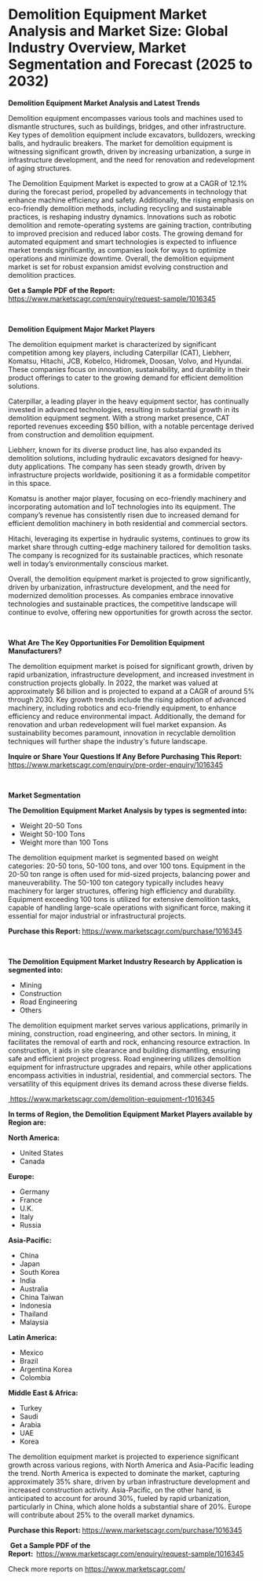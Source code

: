 <p><h1>Demolition Equipment Market Analysis and Market Size: Global Industry Overview, Market Segmentation and Forecast (2025 to 2032)</h1></p><p><strong>Demolition Equipment Market Analysis and Latest Trends</strong></p>
<p><p>Demolition equipment encompasses various tools and machines used to dismantle structures, such as buildings, bridges, and other infrastructure. Key types of demolition equipment include excavators, bulldozers, wrecking balls, and hydraulic breakers. The market for demolition equipment is witnessing significant growth, driven by increasing urbanization, a surge in infrastructure development, and the need for renovation and redevelopment of aging structures. </p><p>The Demolition Equipment Market is expected to grow at a CAGR of 12.1% during the forecast period, propelled by advancements in technology that enhance machine efficiency and safety. Additionally, the rising emphasis on eco-friendly demolition methods, including recycling and sustainable practices, is reshaping industry dynamics. Innovations such as robotic demolition and remote-operating systems are gaining traction, contributing to improved precision and reduced labor costs. The growing demand for automated equipment and smart technologies is expected to influence market trends significantly, as companies look for ways to optimize operations and minimize downtime. Overall, the demolition equipment market is set for robust expansion amidst evolving construction and demolition practices.</p></p>
<p><strong>Get a Sample PDF of the Report:&nbsp;</strong> <a href="https://www.marketscagr.com/enquiry/request-sample/1016345?utm_campaign=2235&utm_medium=2&utm_source=Github&utm_content=ia&utm_term=17022025&utm_id=demolition-equipment">https://www.marketscagr.com/enquiry/request-sample/1016345</a></p>
<p>&nbsp;</p>
<p><strong>Demolition Equipment Major Market Players</strong></p>
<p><p>The demolition equipment market is characterized by significant competition among key players, including Caterpillar (CAT), Liebherr, Komatsu, Hitachi, JCB, Kobelco, Hidromek, Doosan, Volvo, and Hyundai. These companies focus on innovation, sustainability, and durability in their product offerings to cater to the growing demand for efficient demolition solutions.</p><p>Caterpillar, a leading player in the heavy equipment sector, has continually invested in advanced technologies, resulting in substantial growth in its demolition equipment segment. With a strong market presence, CAT reported revenues exceeding $50 billion, with a notable percentage derived from construction and demolition equipment.</p><p>Liebherr, known for its diverse product line, has also expanded its demolition solutions, including hydraulic excavators designed for heavy-duty applications. The company has seen steady growth, driven by infrastructure projects worldwide, positioning it as a formidable competitor in this space.</p><p>Komatsu is another major player, focusing on eco-friendly machinery and incorporating automation and IoT technologies into its equipment. The company’s revenue has consistently risen due to increased demand for efficient demolition machinery in both residential and commercial sectors.</p><p>Hitachi, leveraging its expertise in hydraulic systems, continues to grow its market share through cutting-edge machinery tailored for demolition tasks. The company is recognized for its sustainable practices, which resonate well in today’s environmentally conscious market.</p><p>Overall, the demolition equipment market is projected to grow significantly, driven by urbanization, infrastructure development, and the need for modernized demolition processes. As companies embrace innovative technologies and sustainable practices, the competitive landscape will continue to evolve, offering new opportunities for growth across the sector.</p></p>
<p>&nbsp;</p>
<p><strong>What Are The Key Opportunities For Demolition Equipment Manufacturers?</strong></p>
<p><p>The demolition equipment market is poised for significant growth, driven by rapid urbanization, infrastructure development, and increased investment in construction projects globally. In 2022, the market was valued at approximately $6 billion and is projected to expand at a CAGR of around 5% through 2030. Key growth trends include the rising adoption of advanced machinery, including robotics and eco-friendly equipment, to enhance efficiency and reduce environmental impact. Additionally, the demand for renovation and urban redevelopment will fuel market expansion. As sustainability becomes paramount, innovation in recyclable demolition techniques will further shape the industry's future landscape.</p></p>
<p><strong>Inquire or Share Your Questions If Any Before Purchasing This Report:</strong> <a href="https://www.marketscagr.com/enquiry/pre-order-enquiry/1016345?utm_campaign=2235&utm_medium=2&utm_source=Github&utm_content=ia&utm_term=17022025&utm_id=demolition-equipment">https://www.marketscagr.com/enquiry/pre-order-enquiry/1016345</a></p>
<p>&nbsp;</p>
<p><strong>Market Segmentation</strong></p>
<p><strong>The Demolition Equipment Market Analysis by types is segmented into:</strong></p>
<p><ul><li>Weight 20-50 Tons</li><li>Weight 50-100 Tons</li><li>Weight more than 100 Tons</li></ul></p>
<p><p>The demolition equipment market is segmented based on weight categories: 20-50 tons, 50-100 tons, and over 100 tons. Equipment in the 20-50 ton range is often used for mid-sized projects, balancing power and maneuverability. The 50-100 ton category typically includes heavy machinery for larger structures, offering high efficiency and durability. Equipment exceeding 100 tons is utilized for extensive demolition tasks, capable of handling large-scale operations with significant force, making it essential for major industrial or infrastructural projects.</p></p>
<p><strong>Purchase this Report:&nbsp;</strong><a href="https://www.marketscagr.com/purchase/1016345?utm_campaign=2235&utm_medium=2&utm_source=Github&utm_content=ia&utm_term=17022025&utm_id=demolition-equipment">https://www.marketscagr.com/purchase/1016345</a></p>
<p>&nbsp;</p>
<p><strong>The Demolition Equipment Market Industry Research by Application is segmented into:</strong></p>
<p><ul><li>Mining</li><li>Construction</li><li>Road Engineering</li><li>Others</li></ul></p>
<p><p>The demolition equipment market serves various applications, primarily in mining, construction, road engineering, and other sectors. In mining, it facilitates the removal of earth and rock, enhancing resource extraction. In construction, it aids in site clearance and building dismantling, ensuring safe and efficient project progress. Road engineering utilizes demolition equipment for infrastructure upgrades and repairs, while other applications encompass activities in industrial, residential, and commercial sectors. The versatility of this equipment drives its demand across these diverse fields.</p></p>
<p><a href="https://www.marketscagr.com/demolition-equipment-r1016345?utm_campaign=2235&utm_medium=2&utm_source=Github&utm_content=ia&utm_term=17022025&utm_id=demolition-equipment">&nbsp;https://www.marketscagr.com/demolition-equipment-r1016345</a></p>
<p><strong>In terms of Region, the Demolition Equipment Market Players available by Region are:</strong></p>
<p>
    <p> <strong> North America: </strong>
        <ul>
            <li>United States</li>
            <li>Canada</li>
        </ul>
        </p> 
    <p> <strong> Europe: </strong>
        <ul>
            <li>Germany</li>
            <li>France</li>
            <li>U.K.</li>
            <li>Italy</li>
            <li>Russia</li>
        </ul>
        </p> 
    <p> <strong> Asia-Pacific: </strong>
        <ul>
            <li>China</li>
            <li>Japan</li>
            <li>South Korea</li>
            <li>India</li>
            <li>Australia</li>
            <li>China Taiwan</li>
            <li>Indonesia</li>
            <li>Thailand</li>
            <li>Malaysia</li>
        </ul>
        </p> 
    <p> <strong> Latin America: </strong>
        <ul>
            <li>Mexico</li>
            <li>Brazil</li>
            <li>Argentina Korea</li>
            <li>Colombia</li>
        </ul>
        </p> 
    <p> <strong> Middle East & Africa: </strong>
        <ul>
            <li>Turkey</li>
            <li>Saudi</li>
            <li>Arabia</li>
            <li>UAE</li>
            <li>Korea</li>
        </ul>
    </p>
    </p>
<p><p>The demolition equipment market is projected to experience significant growth across various regions, with North America and Asia-Pacific leading the trend. North America is expected to dominate the market, capturing approximately 35% share, driven by urban infrastructure development and increased construction activity. Asia-Pacific, on the other hand, is anticipated to account for around 30%, fueled by rapid urbanization, particularly in China, which alone holds a substantial share of 20%. Europe will contribute about 25% to the overall market dynamics.</p></p>
<p><strong>Purchase this Report: </strong><a href="https://www.marketscagr.com/purchase/1016345?utm_campaign=2235&utm_medium=2&utm_source=Github&utm_content=ia&utm_term=17022025&utm_id=demolition-equipment">https://www.marketscagr.com/purchase/1016345</a></p>
<p>&nbsp;<strong>Get a Sample PDF of the Report:&nbsp;&nbsp;</strong><a href="https://www.marketscagr.com/enquiry/request-sample/1016345?utm_campaign=2235&utm_medium=2&utm_source=Github&utm_content=ia&utm_term=17022025&utm_id=demolition-equipment">https://www.marketscagr.com/enquiry/request-sample/1016345</a></p>
<p><strong></strong></p>
<p>Check more reports on <a href="https://www.marketscagr.com/?utm_campaign=2235&utm_medium=2&utm_source=Github&utm_content=ia&utm_term=17022025&utm_id=demolition-equipment">https://www.marketscagr.com/</a></p>